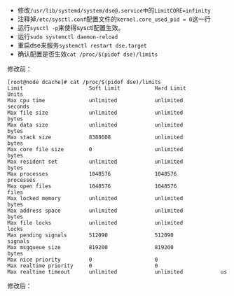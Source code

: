 - 修改`/usr/lib/systemd/system/dse@.service中`的`LimitCORE=infinity`
- 注释掉`/etc/sysctl.conf`配置文件的`kernel.core_used_pid = 0`这一行
- 运行`sysctl -p`来使得sysctl配置生效。
- 运行`sudo systemctl daemon-reload`
- 重启dse来服务`systemctl restart dse.target`
- 确认配置是否生效`cat /proc/$(pidof dse)/limits`

修改前：
```
[root@node dcache]# cat /proc/$(pidof dse)/limits
Limit                     Soft Limit           Hard Limit           Units
Max cpu time              unlimited            unlimited            seconds
Max file size             unlimited            unlimited            bytes
Max data size             unlimited            unlimited            bytes
Max stack size            8388608              unlimited            bytes
Max core file size        0                    unlimited            bytes
Max resident set          unlimited            unlimited            bytes
Max processes             1048576              1048576              processes
Max open files            1048576              1048576              files
Max locked memory         unlimited            unlimited            bytes
Max address space         unlimited            unlimited            bytes
Max file locks            unlimited            unlimited            locks
Max pending signals       512090               512090               signals
Max msgqueue size         819200               819200               bytes
Max nice priority         0                    0
Max realtime priority     0                    0
Max realtime timeout      unlimited            unlimited            us
```

修改后：
```
```

